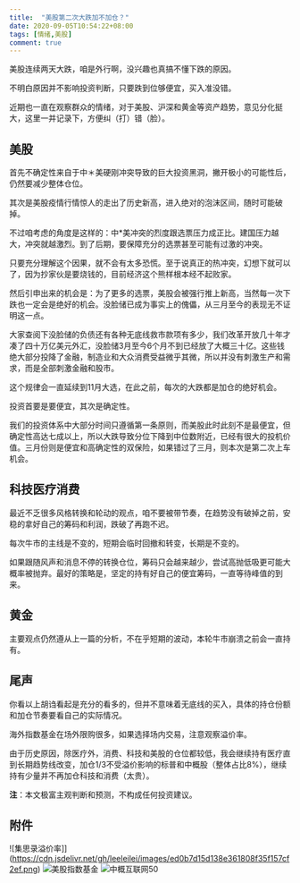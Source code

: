 ```yaml
---
title:  "美股第二次大跌加不加仓？"
date: 2020-09-05T10:54:22+08:00
tags: [情绪,美股]
comment: true
---
```


美股连续两天大跌，咱是外行啊，没兴趣也真搞不懂下跌的原因。

不明白原因并不影响投资判断，只要跌到位够便宜，买入准没错。

近期也一直在观察群众的情绪，对于美股、沪深和黄金等资产趋势，意见分化挺大，这里一并记录下，方便纠（打）错（脸）。

## 美股 ##
首先不确定性来自于中＊美硬刚冲突导致的巨大投资黑洞，撇开极小的可能性后，仍然要减少整体仓位。

其次是美股疫情行情惊人的走出了历史新高，进入绝对的泡沫区间，随时可能破掉。

不过咱考虑的角度是这样的：中*美冲突的烈度跟选票压力成正比。建国压力越大，冲突就越激烈。到了后期，要保障充分的选票甚至可能有过激的冲突。

只要充分理解这个因果，就不会有太多恐慌。至于说真正的热冲突，幻想下就可以了，因为抄家伙是要烧钱的，目前经济这个熊样根本经不起败家。

然后引申出来的机会是：为了更多的选票，美股会被强行推上新高，当然每一次下跌也一定会是绝好的机会。没脸储已成为事实上的傀儡，从三月至今的表现无不证明这一点。

大家查阅下没脸储的负债还有各种无底线救市款项有多少，我们改革开放几十年才凑了四十万亿美元外汇，没脸储3月至今6个月不到已经放了大概三十亿。这些钱绝大部分投降了金融，制造业和大众消费受益微乎其微，所以并没有刺激生产和需求，而是全部刺激金融和股市。

这个规律会一直延续到11月大选，在此之前，每次的大跌都是加仓的绝好机会。

投资首要是要便宜，其次是确定性。

我们的投资体系中大部分时间只遵循第一条原则，而美股此时此刻不是最便宜，但确定性高达七成以上，所以大跌导致分位下降到中位数附近，已经有很大的投机价值。三月份则是便宜和高确定性的双保险，如果错过了三月，则本次是第二次上车机会。

## 科技医疗消费 ##

最近不乏很多风格转换和轮动的观点，咱不要被带节奏，在趋势没有破掉之前，安稳的拿好自己的筹码和利润，跌破了再跑不迟。

每次牛市的主线是不变的，短期会临时回撤和转变，长期是不变的。

如果跟随风声和消息不停的转换仓位，筹码只会越来越少，尝试高抛低吸更可能大概率被抛弃。最好的策略是，坚定的持有好自己的便宜筹码，一直等待峰值的到来。

## 黄金 ##
主要观点仍然遵从上一篇的分析，不在乎短期的波动，本轮牛市崩溃之前会一直持有。

## 尾声 ## 

你看以上胡诌看起是充分的看多的，但并不意味着无底线的买入，具体的持仓份额和加仓节奏要看自己的实际情况。

海外指数基金在场外限购很多，如果选择场内交易，注意观察溢价率。

由于历史原因，除医疗外，消费、科技和美股的仓位都较低，我会继续持有医疗直到长期趋势线改变，加仓1/3不受溢价影响的标普和中概股（整体占比8%），继续持有少量并不再加仓科技和消费（太贵）。

**注**：本文极富主观判断和预测，不构成任何投资建议。

## 附件 ##
![集思录溢价率]](https://cdn.jsdelivr.net/gh/leeleilei/images/ed0b7d15d138e361808f35f157cf2ef.png)
![美股指数基金](https://cdn.jsdelivr.net/gh/leeleilei/images/20200906120534.png)
![中概互联网50](https://cdn.jsdelivr.net/gh/leeleilei/images/20200906121257.png)